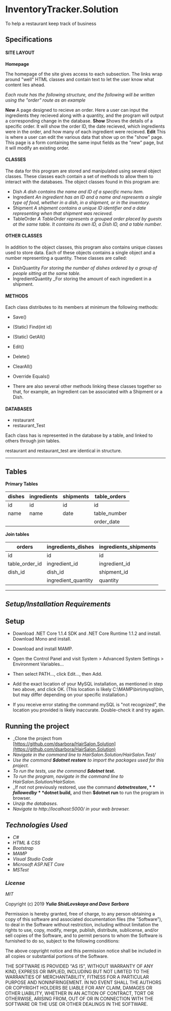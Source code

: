 # InventoryTracker.Solution
To help a restaurant keep track of business

## Specifications

#### SITE LAYOUT

**Homepage**

The homepage of the site gives access to each subsection. The links wrap around "well" HTML classes and contain text to let the user know what content lies ahead.

_Each route has the following structure, and the following will be written using the "order" route as an example_

**New**
A page designed to recieve an order. Here a user can input the ingredients they recieved along with a quantity, and the program will output a corresponding change in the database.
**Show**
Shows the details of a specific order. It will show the order ID, the date recieved, which ingredients were in the order, and how many of each ingredient were recieved.
**Edit**
This is where a user can edit the various data that show up on the "show" page. This page is a form containing the same input fields as the "new" page, but it will modify an existing order.


#### CLASSES

The data for this program are stored and manipulated using several object classes. These classes each contain a set of methods to allow them to interact with the databases. The object classes found in this program are:

* Dish
_A dish contains the name and ID of a specific menu item._
* Ingredient
_An ingredient has an ID and a name and represents a single type of food, whether in a dish, in a shipment, or in the inventory._
* Shipment
_A shipment contains a unique ID identifier and a date representing when that shipment was recieved._
* TableOrder
_A TableOrder represents a grouped order placed by guests at the same table. It contains its own ID, a Dish ID, and a table number._

#### OTHER CLASSES

In addition to the object classes, this program also contains unique classes used to store data. Each of these objects contains a single object and a number representing a quantity. These classes are called:

* DishQuantity
_For storing the number of dishes ordered by a group of people sitting at the same table._
* IngredientQuantity
_For storing the amount of each ingredient in a shipment.

#### METHODS

Each class distributes to its members at minimum the following methods:
* Save()
* (Static) Find(int id)
* (Static) GetAll()
* Edit()
* Delete()
* ClearAll()
* Override Equals()

* There are also several other methods linking these classes together so that, for example, an Ingredient can be associated with a Shipment or a Dish.


#### DATABASES

* restaurant
* restaurant_Test

Each class has is represented in the database by a table, and linked to others through join tables.

restaurant and restaurant_test are identical in structure.


----
## Tables
**Primary Tables**

|dishes|ingredients|shipments|table_orders|
|------|-----------|---------|------------|
|id    |id         |id       |id          |
|name  |name       |date     |table_number|
|      |           |         |order_date  |

**Join tables**

|orders|ingredients_dishes|ingredients_shipments|
|------|------------------|---------------------|
|id    |id                |id                   |
|table_order_id|ingredient_id|ingredient_id     | 
|dish_id|dish_id          |shipment_id          |
|      |ingredient_quantity|quantity

<!-- **ingredients:**

|id PRIMARY KEY++|name VARCHAR|expiration DATE|
|------:|----------|--------------------------|


-----

**recipe_ingredient:**

|id PRIMARY KEY++|recipe_id INT|ingredient_id INT|
|------:|:-------------:|-----------------|

------

**ingredient_shipment**

|id PRIMARY KEY++|ingredient_id INT|shipment_id INT|
|-----------------|------|----|


-----

**recipes**

|id PRIMARY KEY++|name VARCHAR|
|-----|------|

------

**shipments**

|id PRIMARY KEY++|date DATE|
|--------------------|-----|


-----

**maint_items**

|id PRIMARY KEY++|name VARCHAR|last_date DATE|
|------------|---------|----|

-----

**employee_maintenance**

|id PRIMARY KEY++|employee_id INT|maintenance_id INT|
|-----|-----|------|

-----

**employees**

|id PRIMARY KEY++|name VARCHAR|hired_date DATE|
|--------------|----|-----|


-----

**employee_position**

|id PRIMARY KEY++|employee_id INT|position_id INT|
|-------|-------|------|

-----

**positions**

|id PRIMARY KEY++|name VARCHAR|
|----|----| -->

-----

## _Setup/Installation Requirements_
**Setup**
----
* Download .NET Core 1.1.4 SDK and .NET Core Runtime 1.1.2 and install.
Download Mono and install.

* Download and install MAMP.

* Open the Control Panel and visit System > Advanced System Settings > Environment Variables...

* Then select PATH..., click Edit..., then Add.

* Add the exact location of your MySQL installation, as mentioned in step two above, and click OK. (This location is likely C:\MAMP\bin\mysql\bin, but may differ depending on your specific installation.)

* If you receive error stating the command mySQL is "not recognized", the location you provided is likely inaccurate. Double-check it and try again.

**Running the project**
----

* _Clone the project from [https://github.com/dsarbora/HairSalon.Solution](https://github.com/dsarbora/HairSalon.Solution)
* _Navigate in the command line to HairSalon.Solution/HairSalon.Test/_
* _Use the command **$dotnet restore** to import the packages used for this project._
* _To run the tests, use the command **$dotnet test.**_
* _To run the program, navigate in the command line to HairSalon.Solution/HairSalon._
* _If not not previously restored, use the command **$dotnet restore,** followed by **$dotnet build,** and then **$dotnet run** to run the program in browser.
* _Unzip the databases._
* _Navigate to http://localhost:5000/ in your web browser._
## _Technologies Used_
* _C#_
* _HTML & CSS_
* _Bootstrap_
* _MAMP_
* _Visual Studio Code_
* _Microsoft ASP.NET Core_
* _MSTest_

### _License_

*MIT*

Copyright (c) 2019 **_Yulia ShidLovskaya and Dave Sarbora_**

Permission is hereby granted, free of charge, to any person obtaining a copy of this software and associated documentation files (the "Software"), to deal in the Software without restriction, including without limitation the rights to use, copy, modify, merge, publish, distribute, sublicense, and/or sell copies of the Software, and to permit persons to whom the Software is furnished to do so, subject to the following conditions:

The above copyright notice and this permission notice shall be included in all copies or substantial portions of the Software.

THE SOFTWARE IS PROVIDED "AS IS", WITHOUT WARRANTY OF ANY KIND, EXPRESS OR IMPLIED, INCLUDING BUT NOT LIMITED TO THE WARRANTIES OF MERCHANTABILITY, FITNESS FOR A PARTICULAR PURPOSE AND NONINFRINGEMENT. IN NO EVENT SHALL THE AUTHORS OR COPYRIGHT HOLDERS BE LIABLE FOR ANY CLAIM, DAMAGES OR OTHER LIABILITY, WHETHER IN AN ACTION OF CONTRACT, TORT OR OTHERWISE, ARISING FROM, OUT OF OR IN CONNECTION WITH THE SOFTWARE OR THE USE OR OTHER DEALINGS IN THE SOFTWARE.